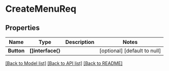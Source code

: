 # CreateMenuReq

## Properties
Name | Type | Description | Notes
------------ | ------------- | ------------- | -------------
**Button** | **[]interface{}** |  | [optional] [default to null]

[[Back to Model list]](../README.md#documentation-for-models) [[Back to API list]](../README.md#documentation-for-api-endpoints) [[Back to README]](../README.md)


